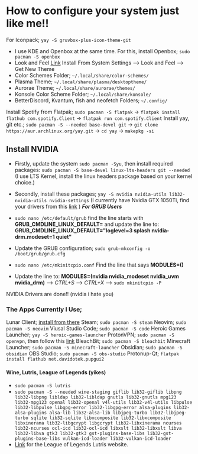 # How to configure your system just like me!!
 For Iconpack; `yay -S gruvbox-plus-icon-theme-git`  

- I use KDE and Openbox at the same time. For this, install Openbox; `sudo pacman -S openbox`
- Look and Feel [Link](https://www.pling.com/p/1327723/) Install From System Settings --> Look and Feel --> Get New Theme 
- Color Schemes Folder; `~/.local/share/color-schemes/`
- Plasma Theme; `~/.local/share/plasma/desktoptheme/`
- Aurorae Theme; `~/.local/share/aurorae/themes/`
- Konsole Color Scheme Folder; `~/.local/share/konsole/`
- BetterDiscord, Kvantum, fish and neofetch Folders; `~/.config/`

Install Spotify from Flatpak; `sudo pacman -S flatpak` -> `flatpak install flathub com.spotify.Client` -> `flatpak run com.spotify.Client`
Install yay, git etc.; `sudo pacman -S --needed base-devel git` -> `git clone https://aur.archlinux.org/yay.git` -> `cd yay` -> `makepkg -si`

## Install NVIDIA

- Firstly, update the system `sudo pacman -Syu`, then install required packages: `sudo pacman -S base-devel linux-lts-headers git --needed` (I use LTS Kernel, install the linux headers package based on your kernel choice.)
- Secondly, install these packages; `yay -S nvidia nvidia-utils lib32-nvidia-utils nvidia-settings` (I currently have Nvidia GTX 1050Ti, find your drivers from this [link](https://nouveau.freedesktop.org/CodeNames.html) )
 ***For GRUB Users***
- `sudo nano /etc/default/grub` find the line starts with **GRUB_CMDLINE_LINUX_DEFAULT=** and update the line to: **GRUB_CMDLINE_LINUX_DEFAULT="loglevel=3 splash nvidia-drm.modeset=1 quiet"**
- Update the GRUB configuration; `sudo grub-mkconfig -o /boot/grub/grub.cfg`

 - `sudo nano /etc/mkinitcpio.conf` Find the line that says **MODULES=()**
 - Update the line to: **MODULES=(nvidia nvidia_modeset nvidia_uvm nvidia_drm)** --> *CTRL+S* --> *CTRL+X* --> `sudo mkinitcpio -P`

NVIDIA Drivers are done!! (nvidia i hate you)

### The Apps Currently I Use;
Lunar Client; [install from there](https://www.lunarclient.com/download)
Steam; `sudo pacman -S steam`
Neovim; `sudo pacman -S neovim`
Viusal Studio Code; `sudo pacman -S code`
Heroic Games Launcher; `yay -S heroic-games-launcher`
ProtonVPN; `sudo pacman -S openvpn`, then follow this [link](https://wiki.archlinux.org/title/ProtonVPN#OpenVPN_setup)
BleachBit; `sudo pacman -S bleachbit`
Minecraft Launcher; `sudo pacman -S minecraft-launcher` 
Obsidian; `sudo pacman -S obsidian`
OBS Studio; `sudo pacman -S obs-studio`
Protonup-Qt​; `flatpak install flathub net.davidotek.pupgui2`

#### Wine, Lutris, League of Legends (yikes)
- `sudo pacman -S lutris`
- `sudo pacman -S --needed wine-staging giflib lib32-giflib libpng lib32-libpng libldap lib32-libldap gnutls lib32-gnutls mpg123 lib32-mpg123 openal lib32-openal v4l-utils lib32-v4l-utils libpulse lib32-libpulse libgpg-error lib32-libgpg-error alsa-plugins lib32-alsa-plugins alsa-lib lib32-alsa-lib libjpeg-turbo lib32-libjpeg-turbo sqlite lib32-sqlite libxcomposite lib32-libxcomposite libxinerama lib32-libgcrypt libgcrypt lib32-libxinerama ncurses lib32-ncurses ocl-icd lib32-ocl-icd libxslt lib32-libxslt libva lib32-libva gtk3 lib32-gtk3 gst-plugins-base-libs lib32-gst-plugins-base-libs vulkan-icd-loader lib32-vulkan-icd-loader`
- [Link](https://lutris.net/games/league-of-legends/) for the League of Legends Lutris website.
